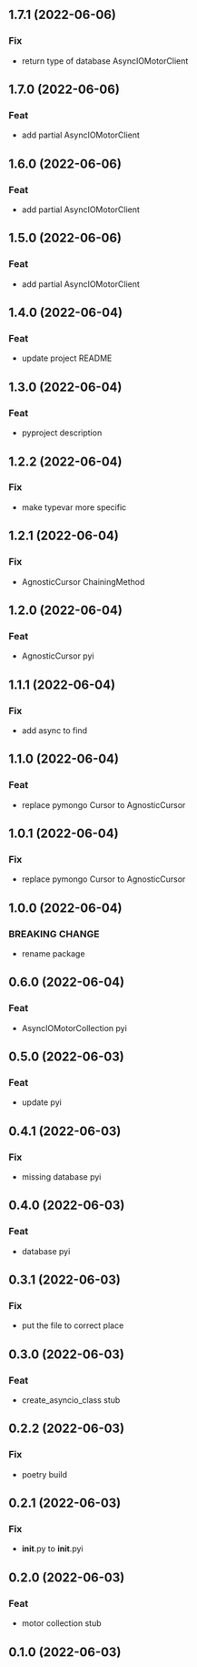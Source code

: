 ## 1.7.1 (2022-06-06)

### Fix

- return type of database AsyncIOMotorClient

## 1.7.0 (2022-06-06)

### Feat

- add partial AsyncIOMotorClient

## 1.6.0 (2022-06-06)

### Feat

- add partial AsyncIOMotorClient

## 1.5.0 (2022-06-06)

### Feat

- add partial AsyncIOMotorClient

## 1.4.0 (2022-06-04)

### Feat

- update project README

## 1.3.0 (2022-06-04)

### Feat

- pyproject description

## 1.2.2 (2022-06-04)

### Fix

- make typevar more specific

## 1.2.1 (2022-06-04)

### Fix

- AgnosticCursor ChainingMethod

## 1.2.0 (2022-06-04)

### Feat

- AgnosticCursor pyi

## 1.1.1 (2022-06-04)

### Fix

- add async to find

## 1.1.0 (2022-06-04)

### Feat

- replace pymongo Cursor to AgnosticCursor

## 1.0.1 (2022-06-04)

### Fix

- replace pymongo Cursor to AgnosticCursor

## 1.0.0 (2022-06-04)

### BREAKING CHANGE

- rename package

## 0.6.0 (2022-06-04)

### Feat

- AsyncIOMotorCollection pyi

## 0.5.0 (2022-06-03)

### Feat

- update pyi

## 0.4.1 (2022-06-03)

### Fix

- missing database pyi

## 0.4.0 (2022-06-03)

### Feat

- database pyi

## 0.3.1 (2022-06-03)

### Fix

- put the file to correct place

## 0.3.0 (2022-06-03)

### Feat

- create_asyncio_class stub

## 0.2.2 (2022-06-03)

### Fix

- poetry build

## 0.2.1 (2022-06-03)

### Fix

- __init__.py to __init__.pyi

## 0.2.0 (2022-06-03)

### Feat

- motor collection stub

## 0.1.0 (2022-06-03)
